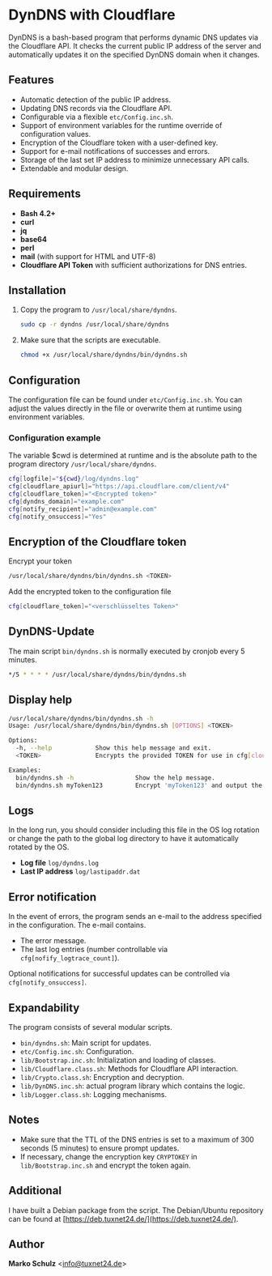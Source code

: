 # DynDNS with Cloudflare

DynDNS is a bash-based program that performs dynamic DNS updates via the Cloudflare API. It checks the current public IP address of the server and automatically updates it on the specified DynDNS domain when it changes.

## Features

- Automatic detection of the public IP address.
- Updating DNS records via the Cloudflare API.
- Configurable via a flexible `etc/Config.inc.sh`.
- Support of environment variables for the runtime override of configuration values.
- Encryption of the Cloudflare token with a user-defined key.
- Support for e-mail notifications of successes and errors.
- Storage of the last set IP address to minimize unnecessary API calls.
- Extendable and modular design.

## Requirements

- **Bash 4.2+**
- **curl**
- **jq**
- **base64**
- **perl**
- **mail** (with support for HTML and UTF-8)
- **Cloudflare API Token** with sufficient authorizations for DNS entries.

## Installation

1. Copy the program to `/usr/local/share/dyndns`.
    ```bash
    sudo cp -r dyndns /usr/local/share/dyndns
    ```
2. Make sure that the scripts are executable.
    ```bash
    chmod +x /usr/local/share/dyndns/bin/dyndns.sh
    ```

## Configuration

The configuration file can be found under `etc/Config.inc.sh`. You can adjust the values directly in the file or overwrite them at runtime using environment variables.

### Configuration example

The variable $cwd is determined at runtime and is the absolute path to the program directory `/usr/local/share/dyndns`.

```bash
cfg[logfile]="${cwd}/log/dyndns.log"
cfg[cloudflare_apiurl]="https://api.cloudflare.com/client/v4"
cfg[cloudflare_token]="<Encrypted token>"
cfg[dyndns_domain]="example.com"
cfg[notify_recipient]="admin@example.com"
cfg[notify_onsuccess]="Yes"
```

## Encryption of the Cloudflare token

Encrypt your token

```bash
/usr/local/share/dyndns/bin/dyndns.sh <TOKEN>
```

Add the encrypted token to the configuration file

```bash
cfg[cloudflare_token]="<verschlüsseltes Token>"
```

## DynDNS-Update

The main script `bin/dyndns.sh` is normally executed by cronjob every 5 minutes.

```bash
*/5 * * * * /usr/local/share/dyndns/bin/dyndns.sh
```

## Display help

```bash
/usr/local/share/dyndns/bin/dyndns.sh -h
Usage: /usr/local/share/dyndns/bin/dyndns.sh [OPTIONS] <TOKEN>

Options:
  -h, --help            Show this help message and exit.
  <TOKEN>               Encrypts the provided TOKEN for use in cfg[cloudflare_token].

Examples:
  bin/dyndns.sh -h                 Show the help message.
  bin/dyndns.sh myToken123         Encrypt 'myToken123' and output the encrypted string.


```

## Logs

In the long run, you should consider including this file in the OS log rotation or change the path to the global log directory to have it automatically rotated by the OS.

- **Log file** `log/dyndns.log`
- **Last IP address** `log/lastipaddr.dat`

## Error notification

In the event of errors, the program sends an e-mail to the address specified in the configuration. The e-mail contains.

- The error message.
- The last log entries (number controllable via `cfg[nofify_logtrace_count]`).

Optional notifications for successful updates can be controlled via `cfg[notify_onsuccess]`.

## Expandability

The program consists of several modular scripts.

- `bin/dyndns.sh`: Main script for updates.
- `etc/Config.inc.sh`: Configuration.
- `lib/Bootstrap.inc.sh`: Initialization and loading of classes.
- `lib/Cloudflare.class.sh`: Methods for Cloudflare API interaction.
- `lib/Crypto.class.sh`: Encryption and decryption.
- `lib/DynDNS.inc.sh`: actual program library which contains the logic.
- `lib/Logger.class.sh`: Logging mechanisms.

## Notes

- Make sure that the TTL of the DNS entries is set to a maximum of 300 seconds (5 minutes) to ensure prompt updates.
- If necessary, change the encryption key `CRYPTOKEY` in `lib/Bootstrap.inc.sh` and encrypt the token again.

## Additional

I have built a Debian package from the script. The Debian/Ubuntu repository can be found at [https://deb.tuxnet24.de/](https://deb.tuxnet24.de/).

## 
## Author

**Marko Schulz** <[info@tuxnet24.de](mailto:info@tuxnet24.de)>
